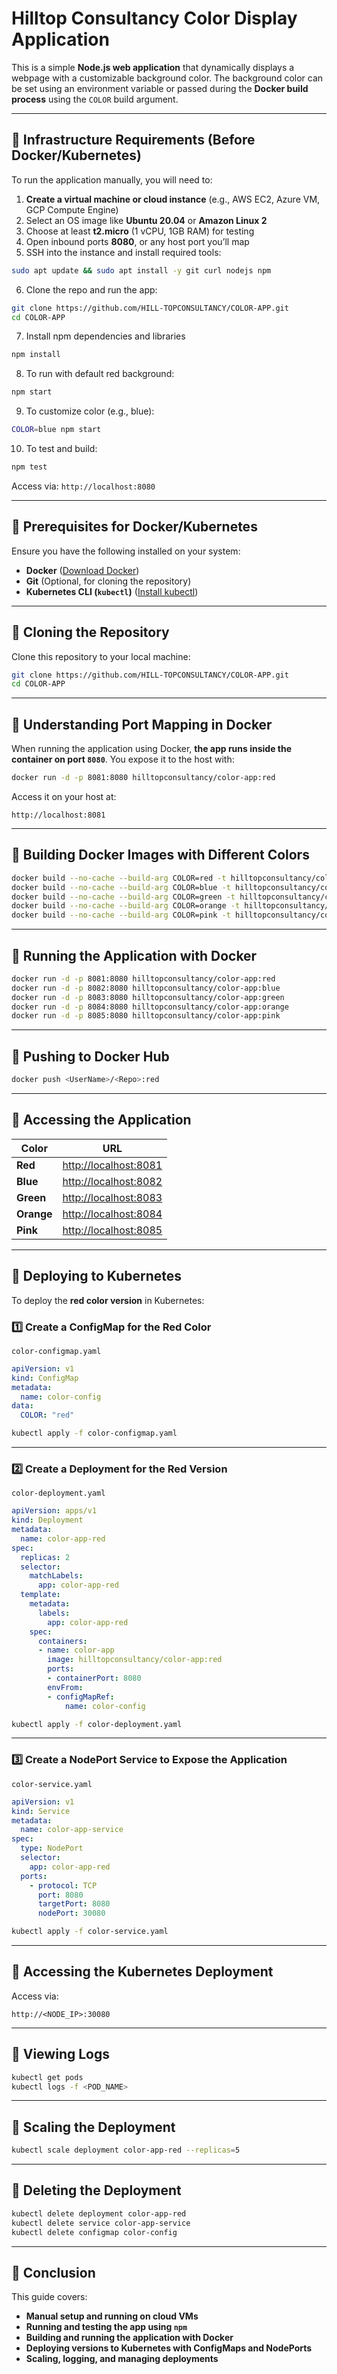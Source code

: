 # Hilltop Consultancy Color Display Application

This is a simple **Node.js web application** that dynamically displays a webpage with a customizable background color. The background color can be set using an environment variable or passed during the **Docker build process** using the `COLOR` build argument.

---

## **📌 Infrastructure Requirements (Before Docker/Kubernetes)**
To run the application manually, you will need to:

1. **Create a virtual machine or cloud instance** (e.g., AWS EC2, Azure VM, GCP Compute Engine)
2. Select an OS image like **Ubuntu 20.04** or **Amazon Linux 2**
3. Choose at least **t2.micro** (1 vCPU, 1GB RAM) for testing
4. Open inbound ports **8080**, or any host port you’ll map
5. SSH into the instance and install required tools:

```sh
sudo apt update && sudo apt install -y git curl nodejs npm
```

6. Clone the repo and run the app:
```sh
git clone https://github.com/HILL-TOPCONSULTANCY/COLOR-APP.git
cd COLOR-APP
```
7. Install npm dependencies and libraries
```sh
npm install
```

8. To run with default red background:
```sh
npm start
```

9. To customize color (e.g., blue):
```sh
COLOR=blue npm start
```

10. To test and build:
```sh
npm test
```

Access via: `http://localhost:8080`

---

## **📌 Prerequisites for Docker/Kubernetes**
Ensure you have the following installed on your system:
- **Docker** ([Download Docker](https://www.docker.com/get-started))
- **Git** (Optional, for cloning the repository)
- **Kubernetes CLI (`kubectl`)** ([Install kubectl](https://kubernetes.io/docs/tasks/tools/))

---

## **📌 Cloning the Repository**
Clone this repository to your local machine:
```sh
git clone https://github.com/HILL-TOPCONSULTANCY/COLOR-APP.git
cd COLOR-APP
```

---

## **📌 Understanding Port Mapping in Docker**
When running the application using Docker, **the app runs inside the container on port `8080`**. You expose it to the host with:

```sh
docker run -d -p 8081:8080 hilltopconsultancy/color-app:red
```
Access it on your host at:
```
http://localhost:8081
```

---

## **📌 Building Docker Images with Different Colors**
```sh
docker build --no-cache --build-arg COLOR=red -t hilltopconsultancy/color-app:red .
docker build --no-cache --build-arg COLOR=blue -t hilltopconsultancy/color-app:blue .
docker build --no-cache --build-arg COLOR=green -t hilltopconsultancy/color-app:green .
docker build --no-cache --build-arg COLOR=orange -t hilltopconsultancy/color-app:orange .
docker build --no-cache --build-arg COLOR=pink -t hilltopconsultancy/color-app:pink .
```

---

## **📌 Running the Application with Docker**
```sh
docker run -d -p 8081:8080 hilltopconsultancy/color-app:red
docker run -d -p 8082:8080 hilltopconsultancy/color-app:blue
docker run -d -p 8083:8080 hilltopconsultancy/color-app:green
docker run -d -p 8084:8080 hilltopconsultancy/color-app:orange
docker run -d -p 8085:8080 hilltopconsultancy/color-app:pink
```

---

## **📌 Pushing to Docker Hub**
```sh
docker push <UserName>/<Repo>:red
```

---

## **📌 Accessing the Application**
| Color  | URL |
|--------|--------------------------------|
| **Red** | [http://localhost:8081](http://localhost:8081) |
| **Blue** | [http://localhost:8082](http://localhost:8082) |
| **Green** | [http://localhost:8083](http://localhost:8083) |
| **Orange** | [http://localhost:8084](http://localhost:8084) |
| **Pink** | [http://localhost:8085](http://localhost:8085) |

---

## **📌 Deploying to Kubernetes**
To deploy the **red color version** in Kubernetes:

### **1️⃣ Create a ConfigMap for the Red Color**
`color-configmap.yaml`
```yaml
apiVersion: v1
kind: ConfigMap
metadata:
  name: color-config
data:
  COLOR: "red"
```
```sh
kubectl apply -f color-configmap.yaml
```

---

### **2️⃣ Create a Deployment for the Red Version**
`color-deployment.yaml`
```yaml
apiVersion: apps/v1
kind: Deployment
metadata:
  name: color-app-red
spec:
  replicas: 2
  selector:
    matchLabels:
      app: color-app-red
  template:
    metadata:
      labels:
        app: color-app-red
    spec:
      containers:
      - name: color-app
        image: hilltopconsultancy/color-app:red
        ports:
        - containerPort: 8080
        envFrom:
        - configMapRef:
            name: color-config
```
```sh
kubectl apply -f color-deployment.yaml
```

---

### **3️⃣ Create a NodePort Service to Expose the Application**
`color-service.yaml`
```yaml
apiVersion: v1
kind: Service
metadata:
  name: color-app-service
spec:
  type: NodePort
  selector:
    app: color-app-red
  ports:
    - protocol: TCP
      port: 8080
      targetPort: 8080
      nodePort: 30080
```
```sh
kubectl apply -f color-service.yaml
```

---

## **📌 Accessing the Kubernetes Deployment**

Access via:
```
http://<NODE_IP>:30080
```

---

## **📌 Viewing Logs**
```sh
kubectl get pods 
kubectl logs -f <POD_NAME>
```

---

## **📌 Scaling the Deployment**
```sh
kubectl scale deployment color-app-red --replicas=5
```

---

## **📌 Deleting the Deployment**
```sh
kubectl delete deployment color-app-red
kubectl delete service color-app-service
kubectl delete configmap color-config
```

---

## **📌 Conclusion**
This guide covers:
- **Manual setup and running on cloud VMs**
- **Running and testing the app using `npm`**
- **Building and running the application with Docker**
- **Deploying versions to Kubernetes with ConfigMaps and NodePorts**
- **Scaling, logging, and managing deployments**

